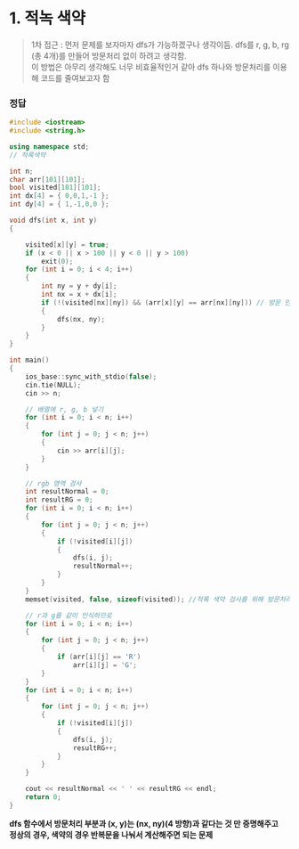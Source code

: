# 1. 적녹 색약
> 1차 접근 : 먼저 문제를 보자마자 dfs가 가능하겠구나 생각이듬. dfs를 r, g, b, rg (총 4개)를 만들어 방문처리 없이 하려고 생각함. 
> <br> 
> 이 방법은 아무리 생각해도 너무 비효율적인거 같아 dfs 하나와 방문처리를 이용해 코드를 줄여보고자 함

### 정답

```cpp
#include <iostream>
#include <string.h>

using namespace std;
// 적록색약

int n;
char arr[101][101];
bool visited[101][101];
int dx[4] = { 0,0,1,-1 };
int dy[4] = { 1,-1,0,0 };

void dfs(int x, int y)
{

	visited[x][y] = true;
	if (x < 0 || x > 100 || y < 0 || y > 100)
		exit(0);
	for (int i = 0; i < 4; i++)
	{
		int ny = y + dy[i];
		int nx = x + dx[i];
		if (!(visited[nx][ny]) && (arr[x][y] == arr[nx][ny])) // 방문 안했으면서 먼저 값과 값이 같다면 dfs
		{
			dfs(nx, ny);
		}
	}
}

int main()
{
	ios_base::sync_with_stdio(false);
	cin.tie(NULL);
	cin >> n;

	// 배열에 r, g, b 넣기
	for (int i = 0; i < n; i++)
	{
		for (int j = 0; j < n; j++)
		{
			cin >> arr[i][j];
		}
	}

	// rgb 영역 검사
	int resultNormal = 0;
	int resultRG = 0;
	for (int i = 0; i < n; i++)
	{
		for (int j = 0; j < n; j++)
		{
			if (!visited[i][j])
			{
				dfs(i, j);
				resultNormal++;
			}
		}
	}
	memset(visited, false, sizeof(visited)); //적록 색약 검사를 위해 방문처리된걸 초기화

	// r과 g를 같이 인식하므로 
	for (int i = 0; i < n; i++)
	{
		for (int j = 0; j < n; j++)
		{
			if (arr[i][j] == 'R')
				arr[i][j] = 'G';
		}
	}
	for (int i = 0; i < n; i++)
	{
		for (int j = 0; j < n; j++)
		{
			if (!visited[i][j])
			{
				dfs(i, j);
				resultRG++;
			}
		}
	}

	cout << resultNormal << ' ' << resultRG << endl;
	return 0;
}
```
<b> dfs 함수에서 방문처리 부분과 (x, y)는 (nx, ny)(4 방향)과 같다는 것 만 증명해주고 <br>
정상의 경우, 색약의 경우 반복문을 나눠서 계산해주면 되는 문제
<br><br><br><br><br>
